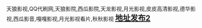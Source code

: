 天狼影视,QQ代刷网,天狼影院,西瓜影院,天龙影视,月光影视,皮皮高清影视,德华影视,西瓜影音,嘎嘎影视,月光影视看片,秋秋影视
<a href="http://o3oz.xyz" style="font-size: 20px;font-weight: bold;" target="_blank">地址发布2</a><br/>
